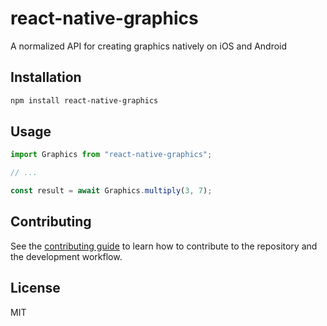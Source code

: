 # react-native-graphics

A normalized API for creating graphics natively on iOS and Android

## Installation

```sh
npm install react-native-graphics
```

## Usage

```js
import Graphics from "react-native-graphics";

// ...

const result = await Graphics.multiply(3, 7);
```

## Contributing

See the [contributing guide](CONTRIBUTING.md) to learn how to contribute to the repository and the development workflow.

## License

MIT
